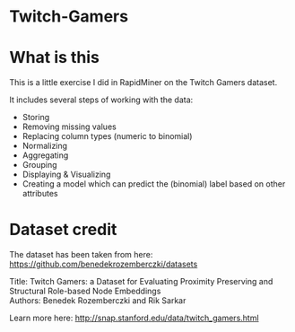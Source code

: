 # Twitch-Gamers
 
# What is this

This is a little exercise I did in RapidMiner on the Twitch Gamers dataset.

It includes several steps of working with the data:

- Storing
- Removing missing values
- Replacing column types (numeric to binomial)
- Normalizing
- Aggregating
- Grouping
- Displaying & Visualizing
- Creating a model which can predict the (binomial) label based on other attributes


# Dataset credit

The dataset has been taken from here: https://github.com/benedekrozemberczki/datasets

Title: Twitch Gamers: a Dataset for Evaluating Proximity Preserving and Structural Role-based Node Embeddings  
Authors: Benedek Rozemberczki and Rik Sarkar

Learn more here: http://snap.stanford.edu/data/twitch_gamers.html
